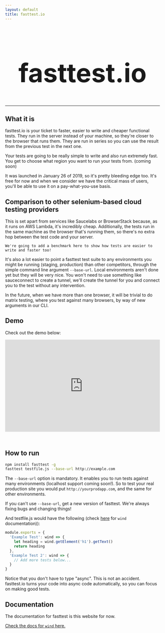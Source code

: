 ```yaml
---
layout: default
title: fasttest.io
---
```


<style>
@media screen and (max-width: 800px) {
    #title {
        font-size: 3em !important;
    }
}
</style>

<h1 id="title" style="text-align: center; font-size: 6em">fasttest.io</h1>

<!-- <p style="background: red; color: white; font-weight: bold; font-size: 1.5em; text-align: center; padding: 1em;">
    fasttest is down at this moment
</p> -->

<hr>

## What it is

fasttest.io is your ticket to faster, easier to write and cheaper functional tests. They run in the server instead of your machine, so they're closer to the browser that runs them. They are run in series so you can use the result from the previous test in the next one.

Your tests are going to be really simple to write and also run extremely fast. You get to choose what region you want to run your tests from. (coming soon)

It was launched in January 26 of 2019, so it's pretty bleeding edge too. It's free for now and when we consider we have the critical mass of users, you'll be able to use it on a pay-what-you-use basis.

## Comparison to other selenium-based cloud testing providers

This is set apart from services like Saucelabs or BrowserStack because, as it runs on AWS Lambda, it's incredibly cheap. Additionally, the tests run in the same machine as the browser that's running them, so there's no extra hop between the test code and your server.

    We're going to add a benchmark here to show how tests are easier to write and faster too!

It's also a lot easier to point a fasttest test suite to any environments you might be running (staging, production) than other competitors, through the simple command line argument `--base-url`. Local environments aren't done yet but they will be very nice. You won't need to use something like sauceconnect to create a tunnel, we'll create the tunnel for you and connect you to the test without any intervention.

In the future, when we have more than one browser, it will be trivial to do matrix testing, where you test against many browsers, by way of new arguments in our CLI.

## Demo

Check out the demo below:

<iframe style="padding-bottom: 2em; height: auto; max-width: 100%; min-height: 300px" width="560" height="315" src="https://www.youtube.com/embed/kv7WJKZwmBA" frameborder="0" allow="accelerometer; autoplay; encrypted-media; gyroscope; picture-in-picture" allowfullscreen></iframe>

## How to run

<!-- To use, first [*login* or *sign up* here](https://fasttest.auth.eu-west-1.amazoncognito.com/login?response_type=code&client_id=60uit0kj2hdie09n13v6fpiqd9&redirect_uri=https://938jss4tqd.execute-api.eu-west-1.amazonaws.com/prod/login/), then just run: -->

```bash
npm install fasttest -g
fasttest testfile.js --base-url http://example.com
```

The `--base-url` option is mandatory. It enables you to run tests against many environments (localhost support coming soon!). So to test your real production site you would put `http://yourprodapp.com`, and the same for other environments.

If you can't use `--base-url`, get a new version of fasttest. We're always fixing bugs and changing things!

<!-- You can also pass a `browser` option to set the browser to `jsdom`. The default is `chrome` -->

And testfile.js would have the following (check [here](https://cabbiejs.org/api/classes/activewindow/) for `wind` documentation)):

```js
module.exports = {
  'Example Test': wind => {
    let heading = wind.getElement('h1').getText()
    return heading
  },
  'Example Test 2': wind => {
    // Add more tests below...
  }
}
```

Notice that you don't have to type "async". This is not an accident. fasttest.io turns your code into async code automatically, so you can focus on making good tests.

## Documentation

The documentation for fasttest is this website for now.

[Check the docs for `wind` here.](https://cabbiejs.org/api/classes/activewindow/)

